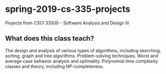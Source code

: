 # spring-2019-cs-335-projects
Projects from CSCI 33500 - Software Analysis and Design III

## What does this class teach?
The design and analysis of various types of algorithms, including searching, sorting, graph and tree algorithms. Problem-solving techniques. Worst and average case behavior analysis and optimality. Polynomial time complexity classes and theory, including NP-completeness.